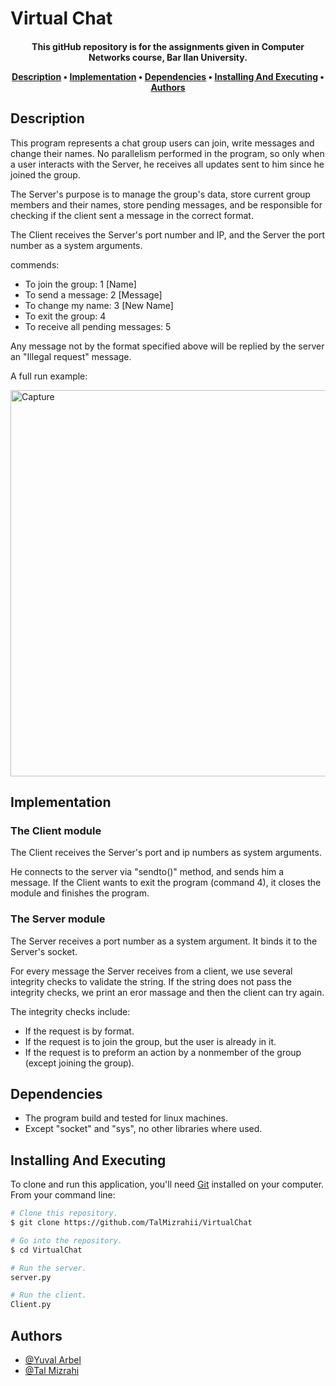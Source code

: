# Virtual Chat
<h4 align="center">This gitHub repository is for the assignments given in Computer Networks course, Bar Ilan University.


<p align="center">
  <a href="#description">Description</a> •
  <a href="#implementation">Implementation</a> •
  <a href="#dependencies">Dependencies</a> •
  <a href="#installing-and-executing">Installing And Executing</a> •
  <a href="#authors">Authors</a> 
</p>

## Description

This program represents a chat group users can join, write messages and change their names. 
No parallelism performed in the program, so only when a user interacts with the Server, he receives all updates sent to him since he joined the group.

The Server's purpose is to manage the group's data, store current group members and their names, store pending messages, and be responsible for checking if the client sent a message in the correct format.

The Client receives the Server's port number and IP, and the Server the port number as a system arguments.

commends:
* To join the group: 1 [Name]
* To send a message: 2 [Message]
* To change my name: 3 [New Name]
* To exit the group: 4
* To receive all pending messages: 5

Any message not by the format specified above will be replied by the server an "Illegal request" message.
  
  A full run example:
  
<img width="618" alt="Capture" src="https://user-images.githubusercontent.com/103560553/203810324-cacafd9f-34ee-45ea-b3de-bf99a59ffec7.PNG">


## Implementation

### The Client module
The Client receives the Server's port and ip numbers as system arguments.

He connects to the server via "sendto()" method, and sends him a message.
If the Client wants to exit the program (command 4), it closes the module and finishes the program.

### The Server module

The Server receives a port number as a system argument. It binds it to the Server's socket.

For every message the Server receives from a client, we use several integrity checks to validate the string. 
If the string does not pass the integrity checks, we print an eror massage and then the client can try again.

The integrity checks include:

* If the request is by format.
* If the request is to join the group, but the user is already in it.
* If the request is to preform an action by a nonmember of the group (except joining the group).

## Dependencies

* The program build and tested for linux machines.
* Except "socket" and "sys", no other libraries where used.

## Installing And Executing

To clone and run this application, you'll need [Git](https://git-scm.com) installed on your computer. From your command line:

```bash
# Clone this repository.
$ git clone https://github.com/TalMizrahii/VirtualChat

# Go into the repository.
$ cd VirtualChat
```

```bash
# Run the server.
server.py
```

```bash
# Run the client.
Client.py
```


## Authors
* [@Yuval Arbel](https://github.com/YuvalArbel1)
* [@Tal Mizrahi](https://github.com/TalMizrahii)


